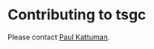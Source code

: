# Contributing to tsgc

Please contact <a href="mailto:p.kattuman@jbs.cam.ac.uk">Paul Kattuman</a>.
